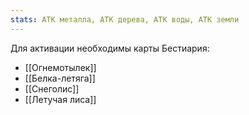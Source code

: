 ```yaml
---
stats: АТК металла, АТК дерева, АТК воды, АТК земли
---
```

Для активации необходимы карты Бестиария:
- [[Огнемотылек]]
- [[Белка-летяга]]
- [[Снеголис]]
- [[Летучая лиса]]